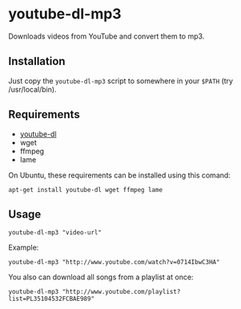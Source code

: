 # youtube-dl-mp3

Downloads videos from YouTube and convert them to mp3.

## Installation

Just copy the `youtube-dl-mp3` script to somewhere in your `$PATH` (try /usr/local/bin).

## Requirements

  * [youtube-dl](https://github.com/rg3/youtube-dl)
  * wget
  * ffmpeg
  * lame

On Ubuntu, these requirements can be installed using this comand:

    apt-get install youtube-dl wget ffmpeg lame

## Usage

    youtube-dl-mp3 "video-url"


Example:

    youtube-dl-mp3 "http://www.youtube.com/watch?v=0714IbwC3HA"


You also can download all songs from a playlist at once:

    youtube-dl-mp3 "http://www.youtube.com/playlist?list=PL35104532FCBAE989"


